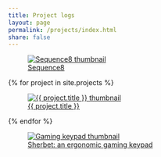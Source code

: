 ```yaml
---
title: Project logs
layout: page
permalink: /projects/index.html
share: false
---
```

<div class="project-list">
<article>
<a href="{{ site.baseurl}}{% post_url 2020-06-26-sequence8-a-pico-8-music-toy %}">
<figure>
  <div class="thumb-wrap">
  <img src="{{site.baseurl}}/images/post/2020/sequence8/11-final-particles.gif" alt="Sequence8 thumbnail" />
  </div>
  <figcaption>Sequence8</figcaption>
</figure>
</a>
</article>

{% for project in site.projects %}
<article>
<a href="{{ site.baseurl }}{{ project.url }}">
<figure>
  <div class="thumb-wrap">
  <img src="{{site.baseurl}}/images/{{ project.image.thumb }}" alt="{{ project.title }} thumbnail" />
  </div>
  <figcaption>{{ project.title }}</figcaption>
</figure>
</a>
</article>
{% endfor %}

<article>
<a href="{{ site.baseurl}}{% post_url 2019-05-29-sherbet-an-ergonomic-keypad %}">
<figure>
  <div class="thumb-wrap">
  <img src="{{site.baseurl}}/images/post/2019/keypad/thumb.jpg" alt="Gaming keypad thumbnail" />
  </div>
  <figcaption>Sherbet: an ergonomic gaming keypad</figcaption>
</figure>
</a>
</article>

</div>
